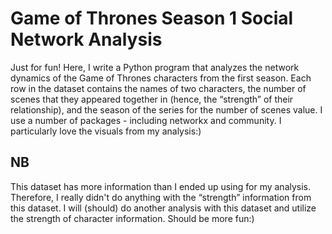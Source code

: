 # Game of Thrones Season 1 Social Network Analysis

Just for fun! Here, I write a Python program that analyzes the network dynamics of the Game of Thrones characters from the first season. Each row in the dataset contains the names of two characters, the number of scenes that they appeared together in (hence, the “strength” of their relationship), and the season of the series for the number of scenes value. I use a number of packages - including networkx and community. I particularly love the visuals from my analysis:)

## NB
This dataset has more information than I ended up using for my analysis. Therefore, I really didn't do anything with the “strength” information from this dataset. I will (should) do another analysis with this dataset and utilize the strength of character information. Should be more fun:)
